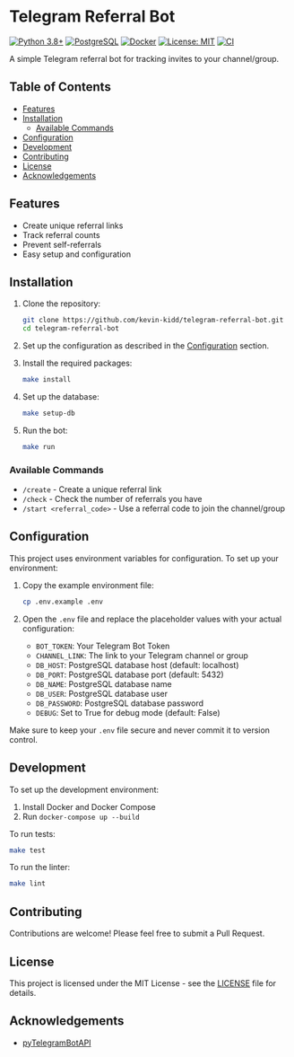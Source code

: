 # Telegram Referral Bot

[![Python 3.8+](https://img.shields.io/badge/python-3.8+-blue.svg)](https://www.python.org/downloads/release/python-380/)
[![PostgreSQL](https://img.shields.io/badge/PostgreSQL-13+-blue.svg)](https://www.postgresql.org/)
[![Docker](https://img.shields.io/badge/Docker-Enabled-blue.svg)](https://www.docker.com/)
[![License: MIT](https://img.shields.io/badge/License-MIT-yellow.svg)](https://opensource.org/licenses/MIT)
[![CI](https://github.com/kevin-kidd/telegram-referral-bot/actions/workflows/main.yml/badge.svg)](https://github.com/kevin-kidd/telegram-referral-bot/actions/workflows/main.yml)

A simple Telegram referral bot for tracking invites to your channel/group.

## Table of Contents

- [Features](#features)
- [Installation](#installation)
  - [Available Commands](#available-commands)
- [Configuration](#configuration)
- [Development](#development)
- [Contributing](#contributing)
- [License](#license)
- [Acknowledgements](#acknowledgements)

## Features

- Create unique referral links
- Track referral counts
- Prevent self-referrals
- Easy setup and configuration

## Installation

1. Clone the repository:

   ```bash
   git clone https://github.com/kevin-kidd/telegram-referral-bot.git
   cd telegram-referral-bot
   ```

2. Set up the configuration as described in the [Configuration](#configuration) section.

3. Install the required packages:

   ```bash
   make install
   ```

4. Set up the database:

   ```bash
   make setup-db
   ```

5. Run the bot:

   ```bash
   make run
   ```

### Available Commands

- `/create` - Create a unique referral link
- `/check` - Check the number of referrals you have
- `/start <referral_code>` - Use a referral code to join the channel/group

## Configuration

This project uses environment variables for configuration. To set up your environment:

1. Copy the example environment file:

   ```bash
   cp .env.example .env
   ```

2. Open the `.env` file and replace the placeholder values with your actual configuration:

   - `BOT_TOKEN`: Your Telegram Bot Token
   - `CHANNEL_LINK`: The link to your Telegram channel or group
   - `DB_HOST`: PostgreSQL database host (default: localhost)
   - `DB_PORT`: PostgreSQL database port (default: 5432)
   - `DB_NAME`: PostgreSQL database name
   - `DB_USER`: PostgreSQL database user
   - `DB_PASSWORD`: PostgreSQL database password
   - `DEBUG`: Set to True for debug mode (default: False)

Make sure to keep your `.env` file secure and never commit it to version control.

## Development

To set up the development environment:

1. Install Docker and Docker Compose
2. Run `docker-compose up --build`

To run tests:

```bash
make test
```

To run the linter:

```bash
make lint
```

## Contributing

Contributions are welcome! Please feel free to submit a Pull Request.

## License

This project is licensed under the MIT License - see the [LICENSE](LICENSE) file for details.

## Acknowledgements

- [pyTelegramBotAPI](https://github.com/eternnoir/pyTelegramBotAPI)
